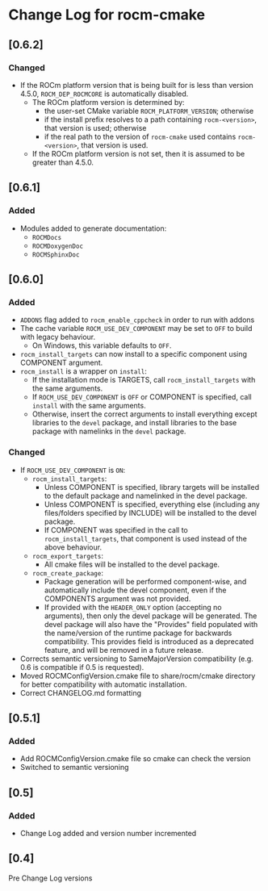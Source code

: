 # Change Log for rocm-cmake

## [0.6.2]
### Changed
- If the ROCm platform version that is being built for is less than version 4.5.0, `ROCM_DEP_ROCMCORE` is automatically disabled.
  - The ROCm platform version is determined by:
    - the user-set CMake variable `ROCM_PLATFORM_VERSION`; otherwise
    - if the install prefix resolves to a path containing `rocm-<version>`, that version is used; otherwise
    - if the real path to the version of `rocm-cmake` used contains `rocm-<version>`, that version is used.
  - If the ROCm platform version is not set, then it is assumed to be greater than 4.5.0.

## [0.6.1]
### Added
- Modules added to generate documentation:
    - `ROCMDocs`
    - `ROCMDoxygenDoc`
    - `ROCMSphinxDoc`
## [0.6.0]
### Added
- `ADDONS` flag added to `rocm_enable_cppcheck` in order to run with addons
- The cache variable `ROCM_USE_DEV_COMPONENT` may be set to `OFF` to build with legacy behaviour.
    - On Windows, this variable defaults to `OFF`.
- `rocm_install_targets` can now install to a specific component using COMPONENT argument.
- `rocm_install` is a wrapper on `install`:
    - If the installation mode is TARGETS, call `rocm_install_targets` with the same arguments.
    - If `ROCM_USE_DEV_COMPONENT` is `OFF` or COMPONENT is specified, call `install` with the same arguments.
    - Otherwise, insert the correct arguments to install everything except libraries to the `devel` package, and install libraries to the base package with namelinks in the `devel` package.
### Changed
- If `ROCM_USE_DEV_COMPONENT` is `ON`:
    - `rocm_install_targets`:
        - Unless COMPONENT is specified, library targets will be installed to the default package and namelinked in the devel package.
        - Unless COMPONENT is specified, everything else (including any files/folders specified by INCLUDE) will be installed to the devel package.
        - If COMPONENT was specified in the call to `rocm_install_targets`, that component is used instead of the above behaviour.
    - `rocm_export_targets`:
        - All cmake files will be installed to the devel package.
    - `rocm_create_package`:
        - Package generation will be performed component-wise, and automatically include the devel component, even if the COMPONENTS argument was not provided.
        - If provided with the `HEADER_ONLY` option (accepting no arguments), then only the devel package will be generated. The devel package will also have the "Provides" field populated with the name/version of the runtime package for backwards compatibility. This provides field is introduced as a deprecated feature, and will be removed in a future release.
- Corrects semantic versioning to SameMajorVersion compatibility (e.g. 0.6 is compatible if 0.5 is requested).
- Moved ROCMConfigVersion.cmake file to share/rocm/cmake directory for better compatibility with automatic installation.
- Correct CHANGELOG.md formatting

## [0.5.1]
### Added
- Add ROCMConfigVersion.cmake file so cmake can check the version
- Switched to semantic versioning

## [0.5]
### Added
- Change Log added and version number incremented

## [0.4]
Pre Change Log versions

